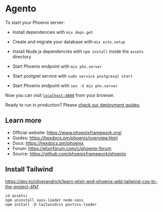 # Agento

To start your Phoenix server:

  * Install dependencies with `mix deps.get`
  * Create and migrate your database with `mix ecto.setup`
  * Install Node.js dependencies with `npm install` inside the `assets` directory
  * Start Phoenix endpoint with `mix phx.server`

  * Start postgrel service with `sudo service postgresql start`
  * Start Phoenix endpoint with `iex -S mix phx.server`
  

Now you can visit [`localhost:4000`](http://localhost:4000) from your browser.

Ready to run in production? Please [check our deployment guides](https://hexdocs.pm/phoenix/deployment.html).

## Learn more

  * Official website: https://www.phoenixframework.org/
  * Guides: https://hexdocs.pm/phoenix/overview.html
  * Docs: https://hexdocs.pm/phoenix
  * Forum: https://elixirforum.com/c/phoenix-forum
  * Source: https://github.com/phoenixframework/phoenix

## Install Tailwind

https://dev.to/oliverandrich/learn-elixir-and-phoenix-add-tailwind-css-to-the-project-4fkf

```
cd assets/
npm uninstall sass-loader node-sass
npm install -D tailwindcss postcss-loader
```
